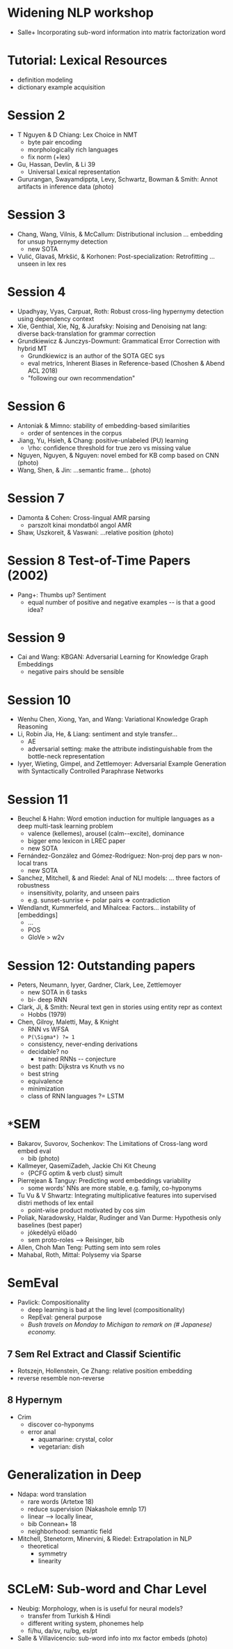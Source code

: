 # Widening NLP workshop

* Salle+  Incorporating sub-word information into matrix factorization word

# Tutorial: Lexical Resources

* definition modeling
* dictionary example acquisition

# Session 2

* T Nguyen & D Chiang: Lex Choice in NMT 
  * byte pair encoding 
  * morphologically rich languages
  * fix norm (+lex)
* Gu, Hassan, Devlin, & Li 39 
  * Universal Lexical representation
* Gururangan, Swayamdippta, Levy, Schwartz, Bowman & Smith: Annot artifacts in
  inference data (photo)

# Session 3

* Chang, Wang, Vilnis, & McCallum: Distributional inclusion ... embedding for
  unsup hypernymy detection
  * new SOTA
* Vulić, Glavaš, Mrkšić, & Korhonen: 
  Post-specialization: Retrofitting ... unseen in lex res

# Session 4

* Upadhyay, Vyas, Carpuat, Roth: Robust cross-ling hypernymy detection using
  dependency context
* Xie, Genthial, Xie, Ng, & Jurafsky: Noising and Denoising nat lang:
  diverse back-translation for grammar correction
* Grundkiewicz & Junczys-Dowmunt: Grammatical Error Correction with hybrid MT
  * Grundkiewicz is an author of the SOTA GEC sys
  * eval metrics, Inherent Biases in Reference-based (Choshen & Abend ACL 2018)
  * "following our own recommendation"

# Session 6

* Antoniak & Mimno: stability of embedding-based similarities
  * order of sentences in the corpus 
* Jiang, Yu, Hsieh, & Chang: positive-unlabeled (PU) learning
  * \rho: confidence threshold for true zero vs missing value
* Nguyen, Nguyen, & Nguyen: novel embed for KB comp based on CNN (photo)
* Wang, Shen, & Jin: ...semantic frame... (photo)

#  Session 7

* Damonta & Cohen: Cross-lingual AMR parsing
  * parszolt kinai mondatból angol AMR
* Shaw, Uszkoreit, & Vaswani: ...relative position (photo)

# Session 8 Test-of-Time Papers (2002)

* Pang+: Thumbs up? Sentiment
  * equal number of positive and negative examples -- is that a good idea?

# Session 9

* Cai and Wang: KBGAN: Adversarial Learning for Knowledge Graph Embeddings
  * negative pairs should be sensible

# Session 10

* Wenhu Chen, Xiong, Yan, and Wang: Variational Knowledge Graph Reasoning
* Li, Robin Jia, He, & Liang: sentiment and style transfer...
  * AE
  * adversarial setting: make the attribute indistinguishable from the
    bottle-neck representation
* Iyyer, Wieting, Gimpel, and Zettlemoyer:  Adversarial Example Generation with
  Syntactically Controlled Paraphrase Networks

# Session 11

* Beuchel & Hahn: Word emotion induction for multiple languages 
  as a deep multi-task learning problem
  * valence (kellemes), arousel (calm--excite), dominance
  * bigger emo lexicon in LREC paper
  * new SOTA
* Fernández-González and Gómez-Rodríguez: Non-proj dep pars w non-local trans
  * new SOTA
* Sanchez, Mitchell, & and Riedel: Anal of NLI models: ...
  three factors of robustness
  * insensitivity, polarity, and unseen pairs
  * e.g. sunset-sunrise <- polar pairs => contradiction
* Wendlandt, Kummerfeld, and Mihalcea: Factors... instability of [embeddings]
  * ...
  * POS
  * GloVe > w2v
  
# Session 12: Outstanding papers

* Peters, Neumann, Iyyer, Gardner, Clark, Lee, Zettlemoyer
  * new SOTA in 6 tasks
  * bi- deep RNN
* Clark, Ji, & Smith: Neural text gen in stories using entity repr as context
  * Hobbs (1979)
* Chen, Gilroy, Maletti, May, & Knight
  * RNN vs WFSA
  * `P(\Sigma*) ?= 1`
  * consistency, never-ending derivations
  * decidable? no
    * trained RNNs -- conjecture
  * best path: Dijkstra vs Knuth vs no
  * best string
  * equivalence
  * minimization
  * class of RNN languages ?= LSTM

#  `*`SEM

* Bakarov, Suvorov, Sochenkov: The Limitations of Cross-lang word embed eval
  * bib (photo)
* Kallmeyer, QasemiZadeh, Jackie Chi Kit Cheung
  * {PCFG optim & verb clust} simult
* Pierrejean & Tanguy: Predicting word embeddings variability
  * some words' NNs are more stable, e.g. family, co-hyponyms
* Tu Vu & V Shwartz: Integrating multiplicative features into supervised distri
  methods of lex entail
  * point-wise product motivated by cos sim
* Poliak, Naradowsky, Haldar, Rudinger and Van Durme: 
  Hypothesis only baselines (best paper)
  * jókedélyű előadó
  * sem proto-roles --> Reisinger, bib 
* Allen, Choh Man Teng: Putting sem into sem roles
* Mahabal, Roth, Mittal: Polysemy via Sparse

# SemEval

* Pavlick: Compositionality
  * deep learning is bad at the ling level (compositionality)
  * RepEval: general purpose
  * _Bush travels on Monday to Michigan to remark on (# Japanese) economy._

## 7 Sem Rel Extract and Classif Scientific

* Rotszejn, Hollenstein, Ce Zhang: relative position embedding
* reverse resemble non-reverse

## 8 Hypernym

* Crim
  * discover co-hyponyms
  * error anal
    * aquamarine: crystal, color
    * vegetarian: dish

# Generalization in Deep

* Ndapa: word translation
  * rare words (Artetxe 18)
  * reduce supervision (Nakashole emnlp 17)
  * linear --> locally linear,
  * bib Connean+ 18
  * neighborhood: semantic field
* Mitchell, Stenetorm, Minervini, & Riedel: Extrapolation in NLP
  * theoretical
    * symmetry
    * linearity

# SCLeM: Sub-word and Char Level

* Neubig: Morphology, when is is useful for neural models?
  * transfer from Turkish & Hindi
  * different writing system, phonemes help
  * fi/hu, da/sv, ru/bg, es/pt
* Salle & Villavicencio: sub-word info into mx factor embeds (photo)
